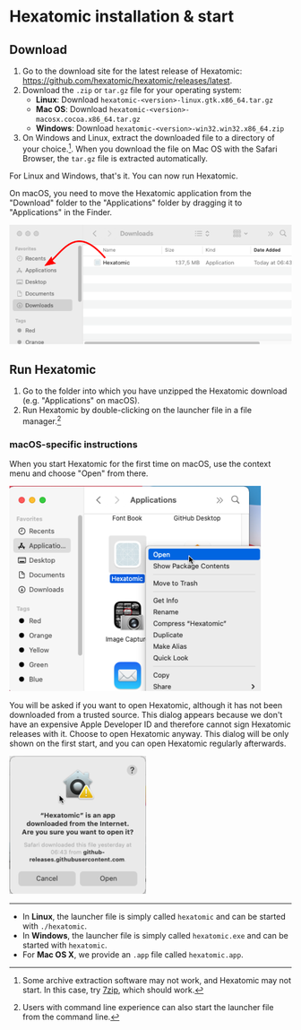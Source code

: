 # Hexatomic installation & start

## Download

1. Go to the download site for the latest release of Hexatomic:  
<https://github.com/hexatomic/hexatomic/releases/latest>.
2. Download the `.zip` or `tar.gz` file for your operating system:
    - **Linux**: Download `hexatomic-<version>-linux.gtk.x86_64.tar.gz`
    - **Mac OS**: Download `hexatomic-<version>-macosx.cocoa.x86_64.tar.gz`
    - **Windows**: Download `hexatomic-<version>-win32.win32.x86_64.zip`
3. On Windows and Linux, extract the downloaded file to a directory of your choice.[^1]. When you download the file on Mac OS with the Safari Browser, the `tar.gz` file is extracted automatically.

For Linux and Windows, that's it. You can now run Hexatomic.

On macOS, you need to move the Hexatomic application from the "Download" folder to the "Applications" folder by dragging it to "Applications" in the Finder.

![Drag the Hexatomic application to Applications](macos-install.png)



## Run Hexatomic

1. Go to the folder into which you have unzipped the Hexatomic download (e.g. "Applications" on macOS).
2. Run Hexatomic by  double-clicking on the launcher file in a file manager.[^cmdrun]


### macOS-specific instructions

When you start Hexatomic for the first time on macOS, use the context menu and choose "Open" from there.

![Open Hexatomic from the context menu on macOS](macos-open.png)

You will be asked if you want to open Hexatomic, although it has not been downloaded from a trusted source.
This dialog appears because we don't have an expensive Apple Developer ID and therefore cannot sign Hexatomic releases with it.
Choose to open Hexatomic anyway. This dialog will be only shown on the first start, and you can open Hexatomic regularly afterwards.

![Security warning on macOS](macos-security-alert.png)


---

[^1]: Some archive extraction software may not work, and Hexatomic may not start. In this case, try [7zip](https://www.7-zip.org/), which should work.

[^cmdrun]: Users with command line experience can also start the launcher file from the command line.
- In **Linux**, the launcher file is simply called `hexatomic` and can be started with `./hexatomic`.  
- In **Windows**, the launcher file is simply called `hexatomic.exe` and can be started with `hexatomic`.  
- For **Mac OS X**, we provide an `.app` file called `hexatomic.app`.
